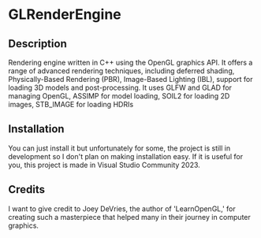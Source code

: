 # GLRenderEngine

## Description
Rendering engine written in C++ using the OpenGL graphics API. It offers a range of advanced rendering techniques,
including deferred shading, Physically-Based Rendering (PBR), Image-Based Lighting (IBL), support for loading 3D
models and post-processing.
It uses GLFW and GLAD for managing OpenGL, ASSIMP for model loading, SOIL2 for loading 2D images, STB_IMAGE for loading HDRIs

## Installation
You can just install it but unfortunately for some, the project is still in development so I don't plan on making
installation easy. If it is useful for you, this project is made in Visual Studio Community 2023.

## Credits
I want to give credit to Joey DeVries, the author of 'LearnOpenGL,' for creating such a masterpiece that helped many in their journey in computer graphics.